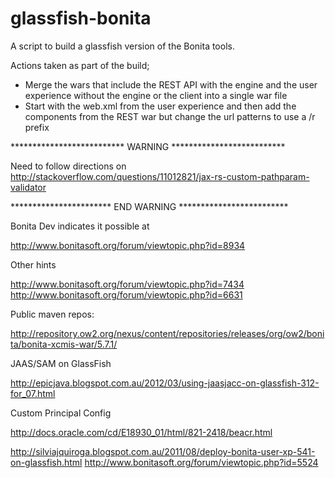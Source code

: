 glassfish-bonita
================

A script to build a glassfish version of the Bonita tools.

Actions taken as part of the build;
- Merge the wars that include the REST API with the engine and the user experience without the engine or the
  client into a single war file
- Start with the web.xml from the user experience and then add the components from the REST war but change the url
  patterns to use a /r prefix


************************** WARNING **************************

Need to follow directions on http://stackoverflow.com/questions/11012821/jax-rs-custom-pathparam-validator

*********************** END WARNING *************************


Bonita Dev indicates it possible at

http://www.bonitasoft.org/forum/viewtopic.php?id=8934

Other hints

http://www.bonitasoft.org/forum/viewtopic.php?id=7434
http://www.bonitasoft.org/forum/viewtopic.php?id=6631

Public maven repos:

http://repository.ow2.org/nexus/content/repositories/releases/org/ow2/bonita/bonita-xcmis-war/5.7.1/


JAAS/SAM on GlassFish

http://epicjava.blogspot.com.au/2012/03/using-jaasjacc-on-glassfish-312-for_07.html


Custom Principal Config

http://docs.oracle.com/cd/E18930_01/html/821-2418/beacr.html


http://silviajquiroga.blogspot.com.au/2011/08/deploy-bonita-user-xp-541-on-glassfish.html
http://www.bonitasoft.org/forum/viewtopic.php?id=5524
